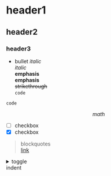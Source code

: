 # header1
## header2
### header3
- bullet
_italic_  
*italic*  
__emphasis__  
**emphasis**  
~~strikethrough~~  
`code`
```
code
```
$$ math $$  
- [ ] checkbox  
- [x] checkbox 
> blockquotes  
[link](URL)  
<details>
<summary>toggle</summary>
toggle
</details>
indent <br>